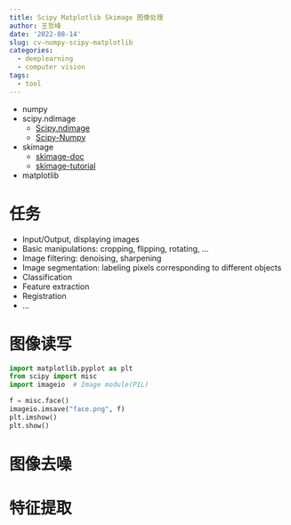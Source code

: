 ```yaml
---
title: Scipy Matplotlib Skimage 图像处理
author: 王哲峰
date: '2022-08-14'
slug: cv-numpy-scipy-matplotlib
categories:
  - deeplearning
  - computer vision
tags:
  - tool
---
```


* numpy
* scipy.ndimage
    - [Scipy.ndimage](https://docs.scipy.org/doc/scipy/tutorial/ndimage.html)
    - [Scipy-Numpy](http://scipy-lectures.org/advanced/image_processing/index.html)
* skimage
    - [skimage-doc](https://scikit-image.org/docs/stable/api/skimage.html#module-skimage)
    - [skimage-tutorial](http://scipy-lectures.org/packages/scikit-image/index.html#scikit-image) 
* matplotlib

# 任务

* Input/Output, displaying images
* Basic manipulations: cropping, flipping, rotating, …
* Image filtering: denoising, sharpening
* Image segmentation: labeling pixels corresponding to different objects
* Classification
* Feature extraction
* Registration
* ...

# 图像读写

```python
import matplotlib.pyplot as plt
from scipy import misc
import imageio  # Image module(PIL)

f = misc.face()
imageio.imsave("face.png", f)
plt.imshow()
plt.show()
```


# 图像去噪




# 特征提取


